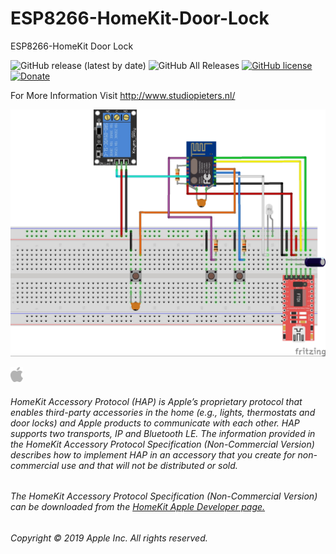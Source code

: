 # ESP8266-HomeKit-Door-Lock
ESP8266-HomeKit Door Lock

![GitHub release (latest by date)](https://img.shields.io/github/v/release/achimpieters/ESP8266-HomeKit-Lock)
![GitHub All Releases](https://img.shields.io/github/downloads/achimpieters/ESP8266-HomeKit-Lock/total)
[![GitHub license](https://img.shields.io/badge/License-MIT-yellow.svg)](https://raw.githubusercontent.com/hyperion-project/hyperion.ng/master/LICENSE)
[![Donate](https://img.shields.io/badge/donate-PayPal-blue.svg)](https://paypal.me/AJFPieters)

For More Information Visit http://www.studiopieters.nl/

![Lock](https://raw.githubusercontent.com/AchimPieters/ESP8266-HomeKit-Lock/master/Default%20setup%20new.jpg)







<img src="https://raw.githubusercontent.com/AchimPieters/ESP8266-HomeKit-Fountain-light/master/Images/apple_logo.png" width="20"/>

###### HomeKit Accessory Protocol (HAP) is Apple’s proprietary protocol that enables third-party accessories in the home (e.g., lights, thermostats and door locks) and Apple products to communicate with each other. HAP supports two transports, IP and Bluetooth LE. The information provided in the HomeKit Accessory Protocol Specification (Non-Commercial Version) describes how to implement HAP in an accessory that you create for non-commercial use and that will not be distributed or sold.

###### The HomeKit Accessory Protocol Specification (Non-Commercial Version) can be downloaded from the [HomeKit Apple Developer page.](https://developer.apple.com/homekit/)

###### Copyright © 2019 Apple Inc. All rights reserved.
